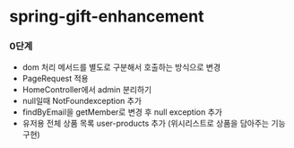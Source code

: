 # spring-gift-enhancement
### 0단계
* dom 처리 메서드를 별도로 구분해서 호출하는 방식으로 변경
* PageRequest 적용
* HomeController에서 admin 분리하기
* null일때 NotFoundexception 추가
* findByEmail을 getMember로 변경 후 null exception 추가
* 유저용 전체 상품 목록 user-products 추가 (위시리스트로 상품을 담아주는 기능 구현)
